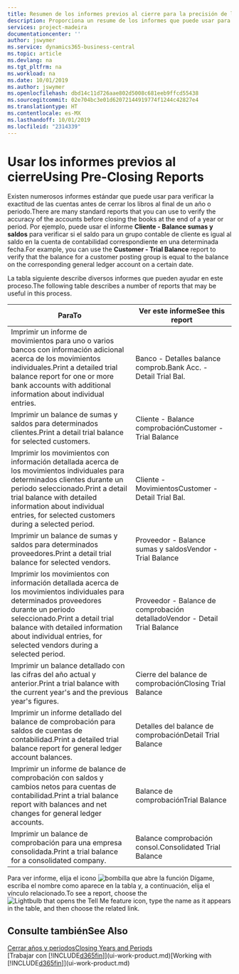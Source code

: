 ```yaml
---
title: Resumen de los informes previos al cierre para la precisión de las cuentas | Documentos de Microsoft
description: Proporciona un resume de los informes que puede usar para verificar la exactitud de las cuentas antes de cerrar los libros al final de un año o periodo.
services: project-madeira
documentationcenter: ''
author: jswymer
ms.service: dynamics365-business-central
ms.topic: article
ms.devlang: na
ms.tgt_pltfrm: na
ms.workload: na
ms.date: 10/01/2019
ms.author: jswymer
ms.openlocfilehash: dbd14c11d726aae802d5008c681eeb9ffcd55438
ms.sourcegitcommit: 02e704bc3e01d62072144919774f1244c42827e4
ms.translationtype: HT
ms.contentlocale: es-MX
ms.lasthandoff: 10/01/2019
ms.locfileid: "2314339"
---
```

# <a name="using-pre-closing-reports"></a><span data-ttu-id="c1fe0-103">Usar los informes previos al cierre</span><span class="sxs-lookup"><span data-stu-id="c1fe0-103">Using Pre-Closing Reports</span></span>
<span data-ttu-id="c1fe0-104">Existen numerosos informes estándar que puede usar para verificar la exactitud de las cuentas antes de cerrar los libros al final de un año o periodo.</span><span class="sxs-lookup"><span data-stu-id="c1fe0-104">There are many standard reports that you can use to verify the accuracy of the accounts before closing the books at the end of a year or period.</span></span> <span data-ttu-id="c1fe0-105">Por ejemplo, puede usar el informe **Cliente - Balance sumas y saldos** para verificar si el saldo para un grupo contable de cliente es igual al saldo en la cuenta de contabilidad correspondiente en una determinada fecha.</span><span class="sxs-lookup"><span data-stu-id="c1fe0-105">For example, you can use the **Customer - Trial Balance** report to verify that the balance for a customer posting group is equal to the balance on the corresponding general ledger account on a certain date.</span></span>

<span data-ttu-id="c1fe0-106">La tabla siguiente describe diversos informes que pueden ayudar en este proceso.</span><span class="sxs-lookup"><span data-stu-id="c1fe0-106">The following table describes a number of reports that may be useful in this process.</span></span>

| <span data-ttu-id="c1fe0-107">Para</span><span class="sxs-lookup"><span data-stu-id="c1fe0-107">To</span></span> | <span data-ttu-id="c1fe0-108">Ver este informe</span><span class="sxs-lookup"><span data-stu-id="c1fe0-108">See this report</span></span> |
| --- | --- |
| <span data-ttu-id="c1fe0-109">Imprimir un informe de movimientos para uno o varios bancos con información adicional acerca de los movimientos individuales.</span><span class="sxs-lookup"><span data-stu-id="c1fe0-109">Print a detailed trial balance report for one or more bank accounts with additional information about individual entries.</span></span> |<span data-ttu-id="c1fe0-110">Banco - Detalles balance comprob.</span><span class="sxs-lookup"><span data-stu-id="c1fe0-110">Bank Acc. - Detail Trial Bal.</span></span> |
| <span data-ttu-id="c1fe0-111">Imprimir un balance de sumas y saldos para determinados clientes.</span><span class="sxs-lookup"><span data-stu-id="c1fe0-111">Print a detail trial balance for selected customers.</span></span> |<span data-ttu-id="c1fe0-112">Cliente - Balance comprobación</span><span class="sxs-lookup"><span data-stu-id="c1fe0-112">Customer - Trial Balance</span></span> |
| <span data-ttu-id="c1fe0-113">Imprimir los movimientos con información detallada acerca de los movimientos individuales para determinados clientes durante un periodo seleccionado.</span><span class="sxs-lookup"><span data-stu-id="c1fe0-113">Print a detail trial balance with detailed information about individual entries, for selected customers during a selected period.</span></span> |<span data-ttu-id="c1fe0-114">Cliente - Movimientos</span><span class="sxs-lookup"><span data-stu-id="c1fe0-114">Customer - Detail Trial Bal.</span></span> |
| <span data-ttu-id="c1fe0-115">Imprimir un balance de sumas y saldos para determinados proveedores.</span><span class="sxs-lookup"><span data-stu-id="c1fe0-115">Print a detail trial balance for selected vendors.</span></span> |<span data-ttu-id="c1fe0-116">Proveedor - Balance sumas y saldos</span><span class="sxs-lookup"><span data-stu-id="c1fe0-116">Vendor - Trial Balance</span></span> |
| <span data-ttu-id="c1fe0-117">Imprimir los movimientos con información detallada acerca de los movimientos individuales para determinados proveedores durante un periodo seleccionado.</span><span class="sxs-lookup"><span data-stu-id="c1fe0-117">Print a detail trial balance with detailed information about individual entries, for selected vendors during a selected period.</span></span> |<span data-ttu-id="c1fe0-118">Proveedor - Balance de comprobación detallado</span><span class="sxs-lookup"><span data-stu-id="c1fe0-118">Vendor - Detail Trial Balance</span></span> |
| <span data-ttu-id="c1fe0-119">Imprimir un balance detallado con las cifras del año actual y anterior.</span><span class="sxs-lookup"><span data-stu-id="c1fe0-119">Print a trial balance with the current year's and the previous year's figures.</span></span> |<span data-ttu-id="c1fe0-120">Cierre del balance de comprobación</span><span class="sxs-lookup"><span data-stu-id="c1fe0-120">Closing Trial Balance</span></span> |
| <span data-ttu-id="c1fe0-121">Imprimir un informe detallado del balance de comprobación para saldos de cuentas de contabilidad.</span><span class="sxs-lookup"><span data-stu-id="c1fe0-121">Print a detailed trial balance report for general ledger account balances.</span></span> |<span data-ttu-id="c1fe0-122">Detalles del balance de comprobación</span><span class="sxs-lookup"><span data-stu-id="c1fe0-122">Detail Trial Balance</span></span> |
| <span data-ttu-id="c1fe0-123">Imprimir un informe de balance de comprobación con saldos y cambios netos para cuentas de contabilidad.</span><span class="sxs-lookup"><span data-stu-id="c1fe0-123">Print a trial balance report with balances and net changes for general ledger accounts.</span></span> |<span data-ttu-id="c1fe0-124">Balance de comprobación</span><span class="sxs-lookup"><span data-stu-id="c1fe0-124">Trial Balance</span></span> |
| <span data-ttu-id="c1fe0-125">Imprimir un balance de comprobación para una empresa consolidada.</span><span class="sxs-lookup"><span data-stu-id="c1fe0-125">Print a trial balance for a consolidated company.</span></span> |<span data-ttu-id="c1fe0-126">Balance comprobación consol.</span><span class="sxs-lookup"><span data-stu-id="c1fe0-126">Consolidated Trial Balance</span></span> |

<span data-ttu-id="c1fe0-127">Para ver informe, elija el icono ![bombilla que abre la función Dígame](media/ui-search/search_small.png "Dígame que desea hacer"), escriba el nombre como aparece en la tabla y, a continuación, elija el vínculo relacionado.</span><span class="sxs-lookup"><span data-stu-id="c1fe0-127">To see a report, choose the ![Lightbulb that opens the Tell Me feature](media/ui-search/search_small.png "Tell me what you want to do") icon, type the name as it appears in the table, and then choose the related link.</span></span>

## <a name="see-also"></a><span data-ttu-id="c1fe0-128">Consulte también</span><span class="sxs-lookup"><span data-stu-id="c1fe0-128">See Also</span></span>
[<span data-ttu-id="c1fe0-129">Cerrar años y periodos</span><span class="sxs-lookup"><span data-stu-id="c1fe0-129">Closing Years and Periods</span></span>](year-close-years-periods.md)  
<span data-ttu-id="c1fe0-130">[Trabajar con [!INCLUDE[d365fin](includes/d365fin_md.md)]](ui-work-product.md)</span><span class="sxs-lookup"><span data-stu-id="c1fe0-130">[Working with [!INCLUDE[d365fin](includes/d365fin_md.md)]](ui-work-product.md)</span></span>

